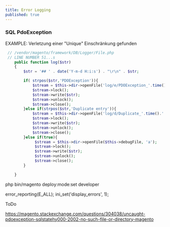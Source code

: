 ```yaml
---
title: Error Logging
published: true
---
```


### SQL PdoException

EXAMPLE: Verletzung einer "Unique" Einschränkung gefunden

```php
 // /vendor/magento/framework/DB/Logger/File.php
 // LINE NUMBER 51...s
    public function log($str)
    {
        $str = '## ' . date('Y-m-d H:i:s') . "\r\n" . $str;

        if( strpos($str,'PDOException')){
            $stream = $this->dir->openFile('log/e/PDOException_'.time().'.log', 'a');
            $stream->lock();
            $stream->write($str);
            $stream->unlock();
            $stream->close();
        }else if(strpos($str,'Duplicate entry')){
            $stream = $this->dir->openFile('log/d/Duplicate_'.time().'.log', 'a');
            $stream->lock();
            $stream->write($str);
            $stream->unlock();
            $stream->close();
        }else if(true){
             $stream = $this->dir->openFile($this->debugFile, 'a');
             $stream->lock();
             $stream->write($str);
             $stream->unlock();
             $stream->close();
        }

    }
```

php bin/magento deploy:mode:set developer

error_reporting(E_ALL);
ini_set('display_errors', 1);

ToDo

<https://magento.stackexchange.com/questions/304038/uncaught-pdoexception-sqlstatehy000-2002-no-such-file-or-directory-magento>
